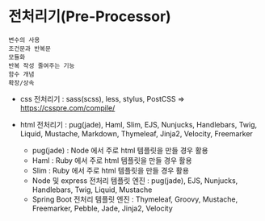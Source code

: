 # 전처리기(Pre-Processor)
	변수의 사용
	조건문과 반복문
	모듈화
	반복 작성 줄여주는 기능
	함수 개념
	확장/상속
- css 전처리기 : sass(scss), less, stylus, PostCSS => https://csspre.com/compile/

- html 전처리기 : pug(jade), Haml, Slim, EJS, Nunjucks, Handlebars, Twig, Liquid, Mustache, Markdown, Thymeleaf, Jinja2, Velocity, Freemarker
	- pug(jade) : Node 에서 주로 html 템플릿을 만들 경우 활용
	- Haml : Ruby 에서 주로 html 템플릿을 만들 경우 활용
	- Slim : Ruby 에서 주로 html 템플릿을 만들 경우 활용
	- Node 및 express 전처리 템플릿 엔진 : pug(jade), EJS, Nunjucks, Handlebars, Twig,  Liquid, Mustache
	- Spring Boot 전처리 템플릿 엔진 : Thymeleaf, Groovy, Mustache, Freemarker, Pebble, Jade, Jinja2, Velocity
